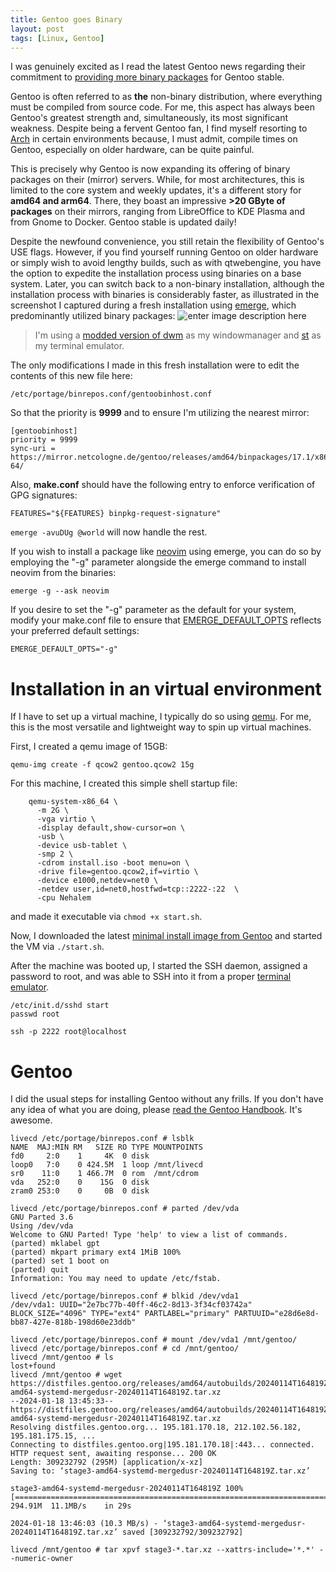 ```yaml
---
title: Gentoo goes Binary
layout: post
tags: [Linux, Gentoo]
---
```


I was genuinely excited as I read the latest Gentoo news regarding their commitment to [providing more binary packages](https://www.gentoo.org/news/2023/12/29/Gentoo-binary.html) for Gentoo stable.

Gentoo is often referred to as **the** non-binary distribution, where everything must be compiled from source code. For me, this aspect has always been Gentoo's greatest strength and, simultaneously, its most significant weakness. Despite being a fervent Gentoo fan, I find myself resorting to [Arch](https://archlinux.org/) in certain environments because, I must admit, compile times on Gentoo, especially on older hardware, can be quite painful.

This is precisely why Gentoo is now expanding its offering of binary packages on their (mirror) servers. While, for most architectures, this is limited to the core system and weekly updates, it's a different story for **amd64 and arm64**. There, they boast an impressive **>20 GByte of packages** on their mirrors, ranging from LibreOffice to KDE Plasma and from Gnome to Docker. Gentoo stable is updated daily!

<!-- more -->

Despite the newfound convenience, you still retain the flexibility of Gentoo's USE flags. However, if you find yourself running Gentoo on older hardware or simply wish to avoid lengthy builds, such as with qtwebengine, you have the option to expedite the installation process using binaries on a base system. Later, you can switch back to a non-binary installation, although the installation process with binaries is considerably faster, as illustrated in the screenshot I captured during a fresh installation using [emerge](https://wiki.gentoo.org/wiki/Emerge), which predominantly utilized binary packages:
![enter image description here](https://i.imgur.com/QtjKALZ.png)

> I'm using a [modded version of dwm](https://github.com/dme86/dwm) as my windowmanager and [st](https://github.com/dme86/st) as my terminal emulator.

The only modifications I made in this fresh installation were to edit the contents of this new file here:

    /etc/portage/binrepos.conf/gentoobinhost.conf

So that the priority is **9999** and to ensure I'm utilizing the nearest mirror:

    [gentoobinhost]
    priority = 9999
    sync-uri = https://mirror.netcologne.de/gentoo/releases/amd64/binpackages/17.1/x86-64/

Also, **make.conf** should have the following entry to enforce verification of GPG signatures:

    FEATURES="${FEATURES} binpkg-request-signature"

`emerge -avuDUg @world` will now handle the rest.

If you wish to install a package like [neovim](https://github.com/dme86/neovim) using emerge, you can do so by employing the "-g" parameter alongside the emerge command to install neovim from the binaries:

    emerge -g --ask neovim

If you desire to set the "-g" parameter as the default for your system, modify your make.conf file to ensure that [EMERGE_DEFAULT_OPTS](https://wiki.gentoo.org/wiki/EMERGE_DEFAULT_OPTS/en) reflects your preferred default settings:

    EMERGE_DEFAULT_OPTS="-g"


# Installation in an virtual environment


If I have to set up a virtual machine, I typically do so using [qemu](https://www.qemu.org/). For me, this is the most versatile and lightweight way to spin up virtual machines.

First, I created a qemu image of 15GB:


    qemu-img create -f qcow2 gentoo.qcow2 15g

For this machine, I created this simple shell startup file:

```shell
    qemu-system-x86_64 \
      -m 2G \
      -vga virtio \
      -display default,show-cursor=on \
      -usb \
      -device usb-tablet \
      -smp 2 \
      -cdrom install.iso -boot menu=on \
      -drive file=gentoo.qcow2,if=virtio \
      -device e1000,netdev=net0 \
      -netdev user,id=net0,hostfwd=tcp::2222-:22  \
      -cpu Nehalem
```

and made it executable via `chmod +x start.sh`.

Now, I downloaded the latest [minimal install image from Gentoo](https://www.gentoo.org/downloads/) and started the VM via `./start.sh`.

After the machine was booted up, I started the SSH daemon, assigned a password to root, and was able to SSH into it from a proper [terminal emulator](https://github.com/dme86/st).

```shell
/etc/init.d/sshd start
passwd root
```
```shell
ssh -p 2222 root@localhost
```

# Gentoo

I did the usual steps for installing Gentoo without any frills. If you don't have any idea of what you are doing, please [read the Gentoo Handbook](https://wiki.gentoo.org/wiki/Handbook:AMD64/en). It's awesome.

```shell
livecd /etc/portage/binrepos.conf # lsblk
NAME  MAJ:MIN RM   SIZE RO TYPE MOUNTPOINTS
fd0     2:0    1     4K  0 disk
loop0   7:0    0 424.5M  1 loop /mnt/livecd
sr0    11:0    1 466.7M  0 rom  /mnt/cdrom
vda   252:0    0    15G  0 disk
zram0 253:0    0     0B  0 disk
```

```shell
livecd /etc/portage/binrepos.conf # parted /dev/vda
GNU Parted 3.6
Using /dev/vda
Welcome to GNU Parted! Type 'help' to view a list of commands.
(parted) mklabel gpt
(parted) mkpart primary ext4 1MiB 100%
(parted) set 1 boot on
(parted) quit
Information: You may need to update /etc/fstab.
```


```shell
livecd /etc/portage/binrepos.conf # blkid /dev/vda1
/dev/vda1: UUID="2e7bc77b-40ff-46c2-8d13-3f34cf03742a" BLOCK_SIZE="4096" TYPE="ext4" PARTLABEL="primary" PARTUUID="e28d6e8d-bb87-427e-818b-198d60e23ddb"
```

```shell
livecd /etc/portage/binrepos.conf # mount /dev/vda1 /mnt/gentoo/
livecd /etc/portage/binrepos.conf # cd /mnt/gentoo/
livecd /mnt/gentoo # ls
lost+found
livecd /mnt/gentoo # wget https://distfiles.gentoo.org/releases/amd64/autobuilds/20240114T164819Z/stage3-amd64-systemd-mergedusr-20240114T164819Z.tar.xz
--2024-01-18 13:45:33--  https://distfiles.gentoo.org/releases/amd64/autobuilds/20240114T164819Z/stage3-amd64-systemd-mergedusr-20240114T164819Z.tar.xz
Resolving distfiles.gentoo.org... 195.181.170.18, 212.102.56.182, 195.181.175.15, ...
Connecting to distfiles.gentoo.org|195.181.170.18|:443... connected.
HTTP request sent, awaiting response... 200 OK
Length: 309232792 (295M) [application/x-xz]
Saving to: ‘stage3-amd64-systemd-mergedusr-20240114T164819Z.tar.xz’

stage3-amd64-systemd-mergedusr-20240114T164819Z 100%[======================================================================================================>] 294.91M  11.1MB/s    in 29s

2024-01-18 13:46:03 (10.3 MB/s) - ‘stage3-amd64-systemd-mergedusr-20240114T164819Z.tar.xz’ saved [309232792/309232792]

livecd /mnt/gentoo # tar xpvf stage3-*.tar.xz --xattrs-include='*.*' --numeric-owner
```
